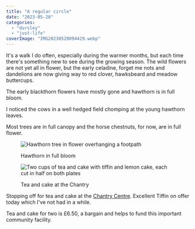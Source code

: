 ```yaml
---
title: "A regular circle"
date: "2023-05-20"
categories: 
  - "dursley"
  - "just-life"
coverImage: "IMG20230520094429.webp"
---
```


It's a walk I do often, especially during the warmer months, but each time there's something new to see during the growing season. The wild flowers are not yet all in flower, but the early celadine, forget me nots and dandelions are now giving way to red clover, hawksbeard and meadow buttercups.

The early blackthorn flowers have mostly gone and hawthorn is in full bloom.

I noticed the cows in a well hedged field chomping at the young hawthorn leaves.

Most trees are in full canopy and the horse chestnuts, for now, are in full flower.

<figure>

![Hawthorn tree in flower overhanging a footpath](images/IMG20230520114952-1024x768.webp)

<figcaption>

Hawthorn in full bloom

</figcaption>

</figure>

<figure>

![Two cups of tea and cake with tiffin and lemon cake, each cut in half on both plates](images/IMG20230520110414-1024x768.webp)

<figcaption>

Tea and cake at the Chantry

</figcaption>

</figure>

Stopping off for tea and cake at the [Chantry Centre](https://www.chantrycentre.org/). Excellent Tiffin on offer today which I've not had in a while.

Tea and cake for two is £6.50, a bargain and helps to fund this important community facility.

